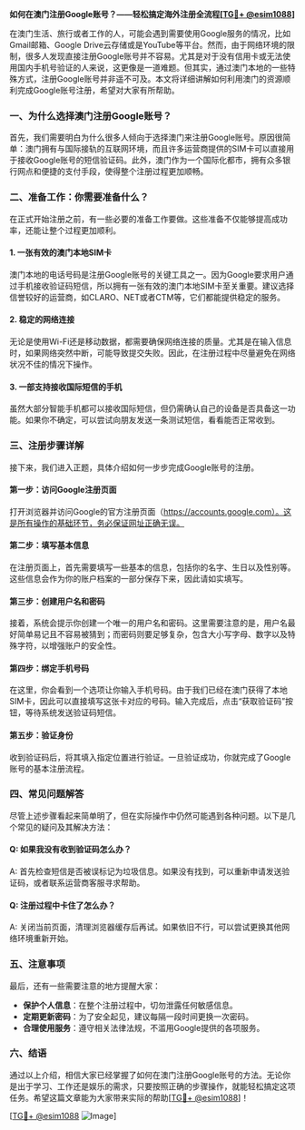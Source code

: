 **如何在澳门注册Google账号？——轻松搞定海外注册全流程[[TG💪+ @esim1088](https://t.me/s/esim1088)]**

在澳门生活、旅行或者工作的人，可能会遇到需要使用Google服务的情况，比如Gmail邮箱、Google Drive云存储或是YouTube等平台。然而，由于网络环境的限制，很多人发现直接注册Google账号并不容易。尤其是对于没有信用卡或无法使用国内手机号验证的人来说，这更像是一道难题。但其实，通过澳门本地的一些特殊方式，注册Google账号并非遥不可及。本文将详细讲解如何利用澳门的资源顺利完成Google账号注册，希望对大家有所帮助。

### 一、为什么选择澳门注册Google账号？

首先，我们需要明白为什么很多人倾向于选择澳门来注册Google账号。原因很简单：澳门拥有与国际接轨的互联网环境，而且许多运营商提供的SIM卡可以直接用于接收Google账号的短信验证码。此外，澳门作为一个国际化都市，拥有众多银行网点和便捷的支付手段，使得整个注册过程更加顺畅。

### 二、准备工作：你需要准备什么？

在正式开始注册之前，有一些必要的准备工作要做。这些准备不仅能够提高成功率，还能让整个过程更加顺利。

#### 1. 一张有效的澳门本地SIM卡

澳门本地的电话号码是注册Google账号的关键工具之一。因为Google要求用户通过手机接收验证码短信，所以拥有一张有效的澳门本地SIM卡至关重要。建议选择信誉较好的运营商，如CLARO、NET或者CTM等，它们都能提供稳定的服务。

#### 2. 稳定的网络连接

无论是使用Wi-Fi还是移动数据，都需要确保网络连接的质量。尤其是在输入信息时，如果网络突然中断，可能导致提交失败。因此，在注册过程中尽量避免在网络状况不佳的情况下操作。

#### 3. 一部支持接收国际短信的手机

虽然大部分智能手机都可以接收国际短信，但仍需确认自己的设备是否具备这一功能。如果你不确定，可以尝试向朋友发送一条测试短信，看看能否正常收到。

### 三、注册步骤详解

接下来，我们进入正题，具体介绍如何一步步完成Google账号的注册。

#### 第一步：访问Google注册页面

打开浏览器并访问Google的官方注册页面（https://accounts.google.com）。这是所有操作的基础环节，务必保证网址正确无误。

#### 第二步：填写基本信息

在注册页面上，首先需要填写一些基本的信息，包括你的名字、生日以及性别等。这些信息会作为你的账户档案的一部分保存下来，因此请如实填写。

#### 第三步：创建用户名和密码

接着，系统会提示你创建一个唯一的用户名和密码。这里需要注意的是，用户名最好简单易记且不容易被猜到；而密码则要足够复杂，包含大小写字母、数字以及特殊字符，以增强账户的安全性。

#### 第四步：绑定手机号码

在这里，你会看到一个选项让你输入手机号码。由于我们已经在澳门获得了本地SIM卡，因此可以直接填写这张卡对应的号码。输入完成后，点击“获取验证码”按钮，等待系统发送验证码短信。

#### 第五步：验证身份

收到验证码后，将其填入指定位置进行验证。一旦验证成功，你就完成了Google账号的基本注册流程。

### 四、常见问题解答

尽管上述步骤看起来简单明了，但在实际操作中仍然可能遇到各种问题。以下是几个常见的疑问及其解决方法：

#### Q: 如果我没有收到验证码怎么办？
A: 首先检查短信是否被误标记为垃圾信息。如果没有找到，可以重新申请发送验证码，或者联系运营商客服寻求帮助。

#### Q: 注册过程中卡住了怎么办？
A: 关闭当前页面，清理浏览器缓存后再试。如果依旧不行，可以尝试更换其他网络环境重新开始。

### 五、注意事项

最后，还有一些需要注意的地方提醒大家：

- **保护个人信息**：在整个注册过程中，切勿泄露任何敏感信息。
- **定期更新密码**：为了安全起见，建议每隔一段时间更换一次密码。
- **合理使用服务**：遵守相关法律法规，不滥用Google提供的各项服务。

### 六、结语

通过以上介绍，相信大家已经掌握了如何在澳门注册Google账号的方法。无论你是出于学习、工作还是娱乐的需求，只要按照正确的步骤操作，就能轻松搞定这项任务。希望这篇文章能为大家带来实际的帮助[[TG💪+ @esim1088](https://t.me/s/esim1088)]！

[[TG💪+ @esim1088](https://t.me/s/esim1088) ![Image](https://i.postimg.cc/4NQfJmqS/Snipaste-2025-05-13-00-14-12.png)]